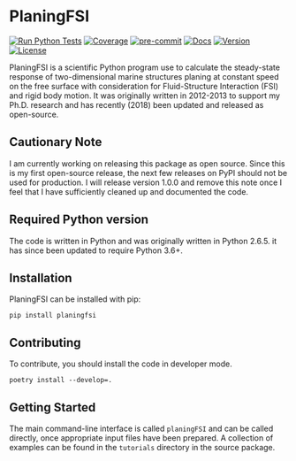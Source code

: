 # PlaningFSI

[![Run Python Tests](https://github.com/mattkram/planingfsi/workflows/Run%20Python%20Tests/badge.svg)](https://github.com/mattkram/planingfsi/actions)
[![Coverage](https://codecov.io/gh/mattkram/planingfsi/branch/develop/graph/badge.svg)](https://codecov.io/gh/mattkram/planingfsi)
[![pre-commit](https://img.shields.io/badge/pre--commit-enabled-brightgreen?logo=pre-commit&logoColor=white)](https://github.com/pre-commit/pre-commit)
[![Docs](https://readthedocs.org/projects/planingfsi/badge/?version=latest)](https://planingfsi.readthedocs.io/en/latest/?badge=latest)
[![Version](https://img.shields.io/pypi/v/planingfsi.svg)](https://pypi.org/project/planingfsi/)
[![License](https://img.shields.io/pypi/l/planingfsi.svg)](https://pypi.org/project/planingfsi/)

PlaningFSI is a scientific Python program use to calculate the steady-state response of two-dimensional marine structures planing at constant speed on the free surface with consideration for Fluid-Structure Interaction (FSI) and rigid body motion.
It was originally written in 2012-2013 to support my Ph.D. research and has recently (2018) been updated and released as open-source.

## Cautionary Note

I am currently working on releasing this package as open source.
Since this is my first open-source release, the next few releases on PyPI should not be used for production.
I will release version 1.0.0 and remove this note once I feel that I have sufficiently cleaned up and documented the code.

## Required Python version

The code is written in Python and was originally written in Python 2.6.5.
it has since been updated to require Python 3.6+.

## Installation

PlaningFSI can be installed with pip:

```
pip install planingfsi
```

## Contributing

To contribute, you should install the code in developer mode.

```
poetry install --develop=.
```

## Getting Started

The main command-line interface is called `planingFSI` and can be called directly, once appropriate input files have been prepared.
A collection of examples can be found in the `tutorials` directory in the source package.
